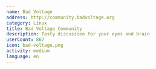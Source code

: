 ```yaml
---
name: Bad Voltage
address: http://community.badvoltage.org
category: Linux
title: Bad Voltage Community
description: Tasty discussion for your eyes and brain
userCount: 867
icon: bad-voltage.png
activity: medium
language: en
---
```


